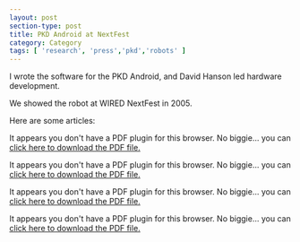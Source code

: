 ```yaml
---
layout: post
section-type: post
title: PKD Android at NextFest
category: Category
tags: [ 'research', 'press','pkd','robots' ]
---
```

I wrote the software for the PKD Android, and David Hanson led hardware development.

We showed the robot at WIRED NextFest in 2005.

Here are some articles:

<object data="https://blogs.memphis.edu/aolney/files/2019/10/suntimes.pdf" type="application/pdf" width="100%" height="600px">
 
  <p>It appears you don't have a PDF plugin for this browser.
  No biggie... you can <a href="https://blogs.memphis.edu/aolney/files/2019/10/suntimes.pdf">click here to
  download the PDF file.</a></p>
  
</object>

<object data="https://blogs.memphis.edu/aolney/files/2019/10/tribune.pdf" type="application/pdf" width="100%" height="600px">
 
  <p>It appears you don't have a PDF plugin for this browser.
  No biggie... you can <a href="https://blogs.memphis.edu/aolney/files/2019/10/tribune.pdf">click here to
  download the PDF file.</a></p>
  
</object>

<object data="https://blogs.memphis.edu/aolney/files/2019/10/wsj.pdf" type="application/pdf" width="100%" height="600px">
 
  <p>It appears you don't have a PDF plugin for this browser.
  No biggie... you can <a href="https://blogs.memphis.edu/aolney/files/2019/10/wsj.pdf">click here to
  download the PDF file.</a></p>
  
</object>

<object data="https://blogs.memphis.edu/aolney/files/2019/10/abc.pdf" type="application/pdf" width="100%" height="600px">
 
  <p>It appears you don't have a PDF plugin for this browser.
  No biggie... you can <a href="https://blogs.memphis.edu/aolney/files/2019/10/abc.pdf">click here to
  download the PDF file.</a></p>
  
</object>
